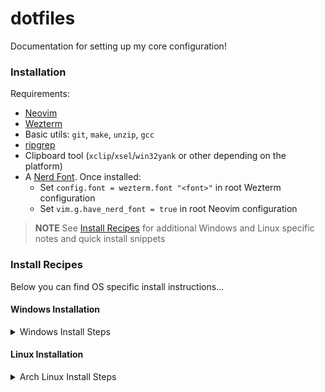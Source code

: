 # dotfiles

Documentation for setting up my core configuration!

### Installation

Requirements:
- [Neovim](https://neovim.io/)
- [Wezterm](https://wezfurlong.org/wezterm/installation.html)
- Basic utils: `git`, `make`, `unzip`, `gcc`
- [ripgrep](https://github.com/BurntSushi/ripgrep#installation)
- Clipboard tool (`xclip`/`xsel`/`win32yank` or other depending on the platform)
- A [Nerd Font](https://www.nerdfonts.com/). Once installed:
  - Set `config.font = wezterm.font "<font>"` in root Wezterm configuration
  - Set `vim.g.have_nerd_font = true` in root Neovim configuration

> **NOTE**
> See [Install Recipes](#Install-Recipes) for additional Windows and Linux specific notes
> and quick install snippets

### Install Recipes

Below you can find OS specific install instructions...

#### Windows Installation

<details><summary>Windows Install Steps</summary>

Install Neovim, Wezterm, and it's dependencies:

```sh
choco install -y neovim git ripgrep wget fd unzip gzip mingw make wezterm
git clone https://github.com/faisal-fawad/dotfiles
xcopy dotfiles\nvim "%localappdata%/nvim" /s /e /i /h /y
xcopy dotfiles\wezterm "%userprofile%/.config/wezterm" /s /e /i /h /y
```

</details>

#### Linux Installation

<details><summary>Arch Linux Install Steps</summary>

Install everything:

```sh
# Basic utilities
sudo pacman -S gcc make git ripgrep fd unzip stow xclip

# Font: JetBrains Mono
sudo pacman -S ttf-jetbrains-mono-nerd

# Wezterm, AUR is more up-to-date then official repository
# NOTE: This will take a while
yay -S wezterm-git

# Neovim
sudo pacman -S neovim

# Polybar + Support for Spotify integration (zscroll, journalctl)
# See here for more: https://github.com/PrayagS/polybar-spotify
sudo pacman -S polybar
sudo pacman -S python-distutils-extra
yay -S zscroll-git

# i3
sudo pacman -S i3-wm

# Rofi
sudo pacman -S rofi

# Picom
sudo pacman -S picom

# Spotify + Spicetify:
# See here for more: https://github.com/catppuccin/spicetify
sudo pacman -S spotify-launcher
yay -S spicetify-cli

# Discord via Vencord:
yay -S vesktop

# For Firefox, see here: https://github.com/catppuccin/firefox

# Clone repository and stow each directory for configuration
git clone https://github.com/faisal-fawad/dotfiles
stow <dir>
```

NOTE: The set of commands was ran after the EndeavorOS (i3wm flavour) installer and may be missing some prerequisites!
</details>
